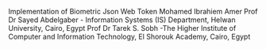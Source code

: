 Implementation of Biometric Json Web Token
Mohamed Ibrahiem Amer
Prof Dr Sayed Abdelgaber - Information Systems (IS) Department, Helwan University, Cairo, Egypt
Prof Dr Tarek S. Sobh -The Higher Institute of Computer and Information Technology, El Shorouk Academy, Cairo, Egypt
